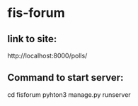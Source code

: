 # fis-forum


## link to site:
http://localhost:8000/polls/

## Command to start server:
cd fisforum
pyhton3 manage.py runserver